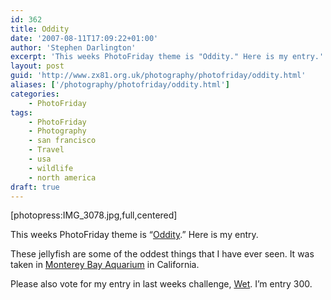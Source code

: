 ```yaml
---
id: 362
title: Oddity
date: '2007-08-11T17:09:22+01:00'
author: 'Stephen Darlington'
excerpt: 'This weeks PhotoFriday theme is "Oddity." Here is my entry.'
layout: post
guid: 'http://www.zx81.org.uk/photography/photofriday/oddity.html'
aliases: ['/photography/photofriday/oddity.html']
categories:
    - PhotoFriday
tags:
    - PhotoFriday
    - Photography
    - san francisco
    - Travel
    - usa
    - wildlife
    - north america
draft: true
---
```


\[photopress:IMG\_3078.jpg,full,centered\]

This weeks PhotoFriday theme is “[Oddity](http://www.photofriday.com/archives/challenge/000692.php "PhotoFriday: Oddity").” Here is my entry.

These jellyfish are some of the oddest things that I have ever seen. It was taken in [Monterey Bay Aquarium](/travel/monterey-bay-aquarium.html "Monterey Bay Aquarium") in California.

Please also vote for my entry in last weeks challenge, [Wet](http://www.photofriday.com/linkviewer.php?id=690 "PhotoFriday: Wet"). I’m entry 300.